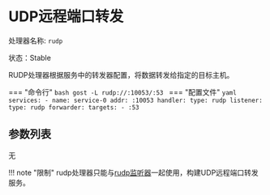 # UDP远程端口转发

处理器名称: `rudp`

状态：Stable

RUDP处理器根据服务中的转发器配置，将数据转发给指定的目标主机。

=== "命令行"
	```bash
	gost -L rudp://:10053/:53
	```
=== "配置文件"
    ```yaml
	services:
	- name: service-0
	  addr: :10053
	  handler:
		type: rudp
	  listener:
		type: rudp
	  forwarder:
		targets:
		- :53
	```

## 参数列表

无

!!! note "限制"
    rudp处理器只能与[rudp监听器](/components/listeners/rudp/)一起使用，构建UDP远程端口转发服务。


